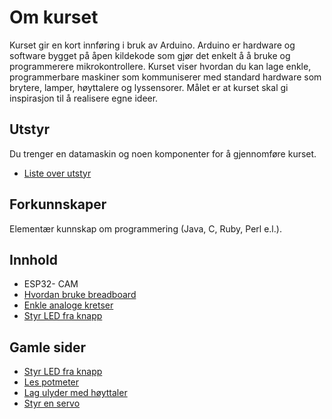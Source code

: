 
# Om kurset
Kurset gir en kort innføring i bruk av Arduino. Arduino er hardware og software bygget på åpen kildekode som gjør det enkelt å å bruke og programmerere mikrokontrollere. Kurset viser hvordan du kan lage enkle, programmerbare maskiner som kommuniserer med standard hardware som brytere, lamper, høyttalere og lyssensorer. Målet er at kurset skal gi inspirasjon til å realisere egne ideer.

## Utstyr
Du trenger en datamaskin og noen komponenter for å gjennomføre kurset.
* [Liste over utstyr](utstyr.md)

## Forkunnskaper
Elementær kunnskap om programmering (Java, C, Ruby, Perl e.l.).

## Innhold

* ESP32- CAM
* [Hvordan bruke breadboard](BrukAvBreadboard/README.md)
* [Enkle analoge kretser](LampeOgKnapp/README.md)
* [Styr LED fra knapp](StyrLEDFraKnapp/README.md)
  

## Gamle sider

* [Styr LED fra knapp](Arduino-StyrLEDFraKnapp/README.md)
* [Les potmeter](./LesPotmeter/README.md)
* [Lag ulyder med høyttaler](./PotmeterOgHoyttaler/README.md)
* [Styr en servo](./StyrServo/README.md)
